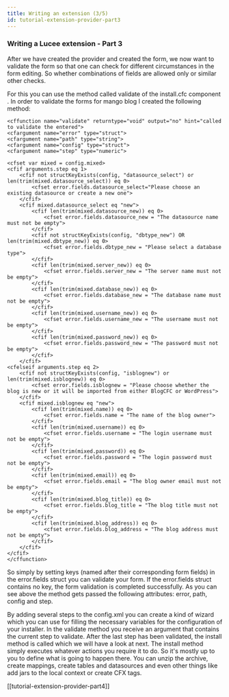 ```yaml
---
title: Writing an extension (3/5)
id: tutorial-extension-provider-part3
---
```


### Writing a Lucee extension - Part 3 ###

After we have created the provider and created the form, we now want to validate the form so that one can check for different circumstances in the form editing. So whether combinations of fields are allowed only or similar other checks.

For this you can use the method called validate of the install.cfc component . In order to validate the forms for mango blog I created the following method:

```lucee
<cffunction name="validate" returntype="void" output="no" hint="called to validate the entered">
<cfargument name="error" type="struct">
<cfargument name="path" type="string">
<cfargument name="config" type="struct">
<cfargument name="step" type="numeric">

<cfset var mixed = config.mixed>
<cfif arguments.step eq 1>
    <cfif not structKeyExists(config, "datasource_select") or len(trim(mixed.datasource_select)) eq 0>
        <cfset error.fields.datasource_select="Please choose an existing datasource or create a new one">
    </cfif>
    <cfif mixed.datasource_select eq "new">
        <cfif len(trim(mixed.datasource_new)) eq 0>
            <cfset error.fields.datasource_new = "The datasource name must not be empty">
        </cfif>
        <cfif not structKeyExists(config, "dbtype_new") OR len(trim(mixed.dbtype_new)) eq 0>
            <cfset error.fields.dbtype_new = "Please select a database type">
        </cfif>
        <cfif len(trim(mixed.server_new)) eq 0>
            <cfset error.fields.server_new = "The server name must not be empty">
        </cfif>
        <cfif len(trim(mixed.database_new)) eq 0>
            <cfset error.fields.database_new = "The database name must not be empty">
        </cfif>
        <cfif len(trim(mixed.username_new)) eq 0>
            <cfset error.fields.username_new = "The username must not be empty">
        </cfif>
        <cfif len(trim(mixed.password_new)) eq 0>
            <cfset error.fields.password_new = "The password must not be empty">
        </cfif>
    </cfif> 
<cfelseif arguments.step eq 2>
    <cfif not structKeyExists(config, "isblognew") or len(trim(mixed.isblognew)) eq 0>
        <cfset error.fields.isblognew = "Please choose whether the blog is new or it will be imported from either BlogCFC or WordPress">
    </cfif>
    <cfif mixed.isblognew eq "new">
        <cfif len(trim(mixed.name)) eq 0>
            <cfset error.fields.name = "The name of the blog owner">
        </cfif>
        <cfif len(trim(mixed.username)) eq 0>
            <cfset error.fields.username = "The login username must not be empty">
        </cfif>
        <cfif len(trim(mixed.password)) eq 0>
            <cfset error.fields.password = "The login password must not be empty">
        </cfif>
        <cfif len(trim(mixed.email)) eq 0>
            <cfset error.fields.email = "The blog owner email must not be empty">
        </cfif>
        <cfif len(trim(mixed.blog_title)) eq 0>
            <cfset error.fields.blog_title = "The blog title must not be empty">
        </cfif>
        <cfif len(trim(mixed.blog_address)) eq 0>
            <cfset error.fields.blog_address = "The blog address must not be empty">
        </cfif>
    </cfif>
</cfif>
</cffunction>
```

So simply by setting keys (named after their corresponding form fields) in the error.fields struct you can validate your form. If the error.fields struct contains no key, the form validation is completed successfully. As you can see above the method gets passed the following attributes: error, path, config and step.

By adding several steps to the config.xml you can create a kind of wizard which you can use for filling the necessary variables for the configuration of your installer. In the validate method you receive an argument that contains the current step to validate. After the last step has been validated, the install method is called which we will have a look at next. The install method simply executes whatever actions you require it to do. So it's mostly up to you to define what is going to happen there. You can unzip the archive, create mappings, create tables and datasources and even other things like add jars to the local context or create CFX tags.

[[tutorial-extension-provider-part4]]
